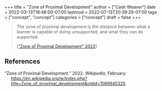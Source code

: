 +++
title = "Zone of Proximal Development"
author = ["Cash Weaver"]
date = 2022-03-13T18:48:00-07:00
lastmod = 2022-07-13T20:39:29-07:00
tags = ["concept", "concept"]
categories = ["concept"]
draft = false
+++

> The zone of proximal development is the distance between what a learner is capable of doing unsupported, and what they can do supported.
>
> (<a href="#citeproc_bib_item_1">“Zone of Proximal Development” 2022</a>)

## References

<style>.csl-entry{text-indent: -1.5em; margin-left: 1.5em;}</style><div class="csl-bib-body">
  <div class="csl-entry"><a id="citeproc_bib_item_1"></a>“Zone of Proximal Development.” 2022. <i>Wikipedia</i>, February. <a href="https://en.wikipedia.org/w/index.php?title=Zone_of_proximal_development&oldid=1069945325">https://en.wikipedia.org/w/index.php?title=Zone_of_proximal_development&#38;oldid=1069945325</a>.</div>
</div>
